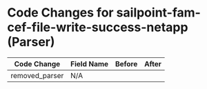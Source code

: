 # Code Changes for sailpoint-fam-cef-file-write-success-netapp (Parser)

| Code Change | Field Name | Before | After |
|-------------|------------|--------|-------|
| removed_parser | N/A |  |  |